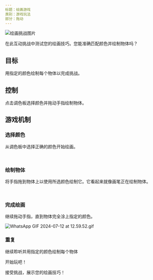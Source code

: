 ```yaml
---
标题：绘画游戏
类别：游戏玩法
部分：拖动
---
```

![绘画挑战图片](https://help.Studycat.com/hc/article_attachments/34823177517721)

在此互动挑战中测试您的绘画技巧。您能准确匹配颜色并绘制物体吗？

## 目标

用指定的颜色绘制每个物体以完成挑战。

## 控制

点击调色板选择颜色并拖动手指绘制物体。

## 游戏机制

### 选择颜色

从调色板中选择正确的颜色开始绘画。

 

### 绘制物体

将手指拖到物体上以使用所选颜色绘制它。它看起来就像画笔正在绘制物体。

 

### 完成绘画

继续拖动手指，直到物体完全涂上指定的颜色。

![WhatsApp GIF 2024-07-12 at 12.59.52.gif](https://help.Studycat.com/hc/article_attachments/34967665665945)

### 重复

继续聆听并用指定的颜色绘制每个物体

开始玩吧！

接受挑战，展示您的绘画技巧！